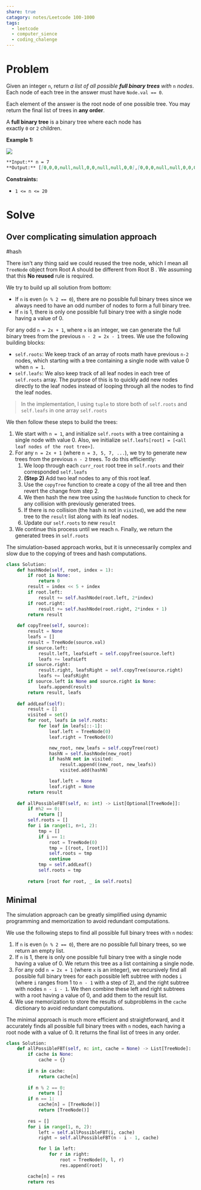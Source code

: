 ```yaml
---
share: true
catagory: notes/Leetcode 100-1000
tags:
  - leetcode
  - computer_sience
  - coding_chalenge
---
```


# Problem

Given an integer `n`, return _a list of all possible **full binary trees** with_ `n` _nodes_. Each node of each tree in the answer must have `Node.val == 0`.

Each element of the answer is the root node of one possible tree. You may return the final list of trees in **any order**.

A **full binary tree** is a binary tree where each node has exactly `0` or `2` children.

**Example 1:**

![](https://s3-lc-upload.s3.amazonaws.com/uploads/2018/08/22/fivetrees.png)

```markdown
**Input:** n = 7
**Output:** [[0,0,0,null,null,0,0,null,null,0,0],[0,0,0,null,null,0,0,0,0],[0,0,0,0,0,0,0],[0,0,0,0,0,null,null,null,null,0,0],[0,0,0,0,0,null,null,0,0]]
```

**Constraints:**

- `1 <= n <= 20`

# Solve
## Over complicating simulation approach
#hash 

There isn't any thing said we could reused the tree node, which I mean all `TreeNode` object from Root A should be different from Root B . We assuming that this **No reused** rule is required.

We try to build up all solution from bottom:
- If `n` is even (`n % 2 == 0`), there are no possible full binary trees since we always need to have an odd number of nodes to form a full binary tree.
- If `n` is 1, there is only one possible full binary tree with a single node having a value of 0.

For any odd `n = 2x + 1`, where `x` is an integer, we can generate the full binary trees from the previous `n - 2 = 2x - 1` trees. We use the following building blocks:
- `self.roots`: We keep track of an array of roots math have previous `n-2` nodes, which starting with a tree containing a single node with value 0 when `n = 1`.
- `self.leafs`: We also keep track of all leaf nodes in each tree of `self.roots` array. The purpose of this is to quickly add new nodes directly to the leaf nodes instead of looping through all the nodes to find the leaf nodes.

> In the implementation, I using `tuple` to store both of `self.roots` and `self.leafs` in one array `self.roots` 

We then follow these steps to build the trees:
1. We start with `n = 1`, and initialize `self.roots` with a tree containing a single node with value 0. Also, we initialize `self.leafs[root] = [<all leaf nodes of the root tree>]`.
2. For any `n = 2x + 1` (where `n = 3, 5, 7, ...`), we try to generate new trees from the previous `n - 2` trees. To do this efficiently:
    1. We loop through each `curr_root` root tree in `self.roots` and their corresponded `self.leafs`
    2. **(Step 2)** Add two leaf nodes to any of this root leaf.
    3. Use the `copyTree` function to create a copy of the all tree and then revert the change from step 2. 
    4. We then hash the new tree using the `hashNode` function to check for any collision with previously generated trees.
    5.  If there is no collision (the hash is not in `visited`), we add the new tree to the `result` list along with its leaf nodes.
    6. Update our `self.roots` to new `result`
3. We continue this process until we reach `n`. Finally, we return the generated trees in `self.roots`

The simulation-based approach works, but it is unnecessarily complex and slow due to the copying of trees and hash computations.

```python
class Solution:
    def hashNode(self, root, index = 1):
        if root is None:
            return 0
        result = index << 5 + index
        if root.left:
            result += self.hashNode(root.left, 2*index)
        if root.right:
            result += self.hashNode(root.right, 2*index + 1)
        return result
    
    def copyTree(self, source):
        result = None
        leafs = []
        result = TreeNode(source.val)
        if source.left:
            result.left, leafsLeft = self.copyTree(source.left)
            leafs += leafsLeft
        if source.right:
            result.right, leafsRight = self.copyTree(source.right)
            leafs += leafsRight
        if source.left is None and source.right is None:
            leafs.append(result)
        return result, leafs
    
    def addLeaf(self):
        result = []
        visited = set()
        for root, leafs in self.roots:
            for leaf in leafs[::-1]:
                leaf.left = TreeNode(0)
                leaf.right = TreeNode(0)

                new_root, new_leafs = self.copyTree(root)
                hashN = self.hashNode(new_root)
                if hashN not in visited:
                    result.append((new_root, new_leafs))
                    visited.add(hashN)

                leaf.left = None
                leaf.right = None
        return result
    
    def allPossibleFBT(self, n: int) -> List[Optional[TreeNode]]:
        if n%2 == 0:
            return []
        self.roots = []
        for i in range(1, n+1, 2):
            tmp = []
            if i == 1:
                root = TreeNode(0)
                tmp = [(root, [root])]
                self.roots = tmp
                continue
            tmp = self.addLeaf()
            self.roots = tmp
            
        return [root for root, _ in self.roots]
```

## Minimal

The simulation approach can be greatly simplified using dynamic programming and memorization to avoid redundant computations.

We use the following steps to find all possible full binary trees with `n` nodes:

1. If `n` is even (`n % 2 == 0`), there are no possible full binary trees, so we return an empty list.
2. If `n` is 1, there is only one possible full binary tree with a single node having a value of 0. We return this tree as a list containing a single node.
3. For any odd `n = 2x + 1` (where `x` is an integer), we recursively find all possible full binary trees for each possible left subtree with nodes `i` (where `i` ranges from 1 to `n - 1` with a step of 2), and the right subtree with nodes `n - i - 1`. We then combine these left and right subtrees with a root having a value of 0, and add them to the result list.
4. We use memorization to store the results of subproblems in the `cache` dictionary to avoid redundant computations.

The minimal approach is much more efficient and straightforward, and it accurately finds all possible full binary trees with `n` nodes, each having a root node with a value of 0. It returns the final list of trees in any order.

```python
class Solution:
    def allPossibleFBT(self, n: int, cache = None) -> List[TreeNode]:
        if cache is None:
            cache = {}
        
        if n in cache:
            return cache[n]
        
        if n % 2 == 0:
            return []
        if n == 1:
            cache[n] = [TreeNode()]
            return [TreeNode()]
        
        res = []
        for i in range(1, n, 2):
            left = self.allPossibleFBT(i, cache)
            right = self.allPossibleFBT(n - i - 1, cache)

            for l in left:
                for r in right:
                    root = TreeNode(0, l, r)
                    res.append(root)

        cache[n] = res
        return res
```
